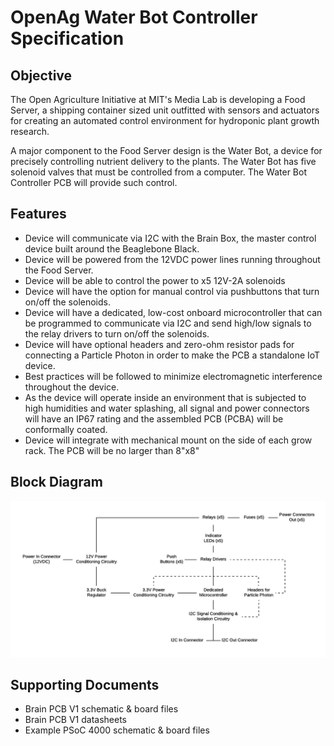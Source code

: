 # OpenAg Water Bot Controller Specification

## Objective
The Open Agriculture Initiative at MIT's Media Lab is developing a Food Server, a shipping container sized unit outfitted with sensors and actuators for creating an automated control environment for hydroponic plant growth research.

A major component to the Food Server design is the Water Bot, a device for precisely controlling nutrient delivery to the plants. The Water Bot has five solenoid valves that must be controlled from a computer. The Water Bot Controller PCB will provide such control.

## Features
- Device will communicate via I2C with the Brain Box, the master control device built around the Beaglebone Black.
- Device will be powered from the 12VDC power lines running throughout the Food Server. 
- Device will be able to control the power to x5 12V-2A solenoids
- Device will have the option for manual control via pushbuttons that turn on/off the solenoids.
- Device will have a dedicated, low-cost onboard microcontroller that can be programmed to communicate via I2C and send high/low signals to the relay drivers to turn on/off the solenoids. 
- Device will have optional headers and zero-ohm resistor pads for connecting a Particle Photon in order to make the PCB a standalone IoT device. 
- Best practices will be followed to minimize electromagnetic interference throughout the device. 
- As the device will operate inside an environment that is subjected to high humidities and water splashing, all signal and power connectors will have an IP67 rating and the assembled PCB (PCBA) will be conformally coated.
- Device will integrate with mechanical mount on the side of each grow rack. The PCB will be no larger than 8"x8"

## Block Diagram
![Block Diagram](block_diagram.png)

## Supporting Documents
- Brain PCB V1 schematic & board files 
- Brain PCB V1 datasheets
- Example PSoC 4000 schematic & board files















